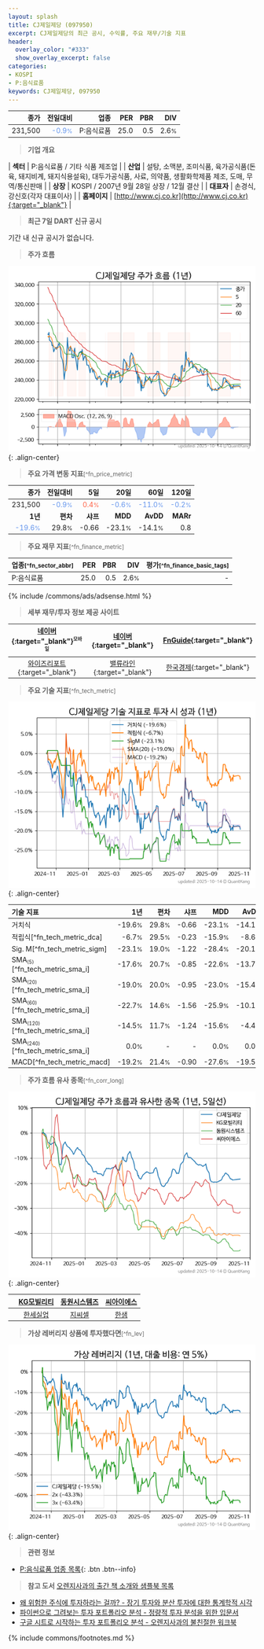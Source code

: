 ```yaml
---
layout: splash
title: CJ제일제당 (097950)
excerpt: CJ제일제당의 최근 공시, 수익률, 주요 재무/기술 지표
header:
  overlay_color: "#333"
  show_overlay_excerpt: false
categories:
- KOSPI
- P:음식료품
keywords: CJ제일제당, 097950
---
```


| **종가** | **전일대비** | **업종** | **PER** | **PBR** | **DIV** |
| -------: | -----------: | -------: | ------: | ------: | ------: |
| 231,500 | <span style="color: cornflowerblue">-0.9<small>%</small></span> | P:음식료품 | 25.0 | 0.5 | 2.6<small>%</small> |

<!-- more -->


> **기업 개요**<a id="company"></a>

| <span style="white-space:nowrap;">**섹터**</span> | P:음식료품 / 기타 식품 제조업 |
| <span style="white-space:nowrap;">**산업**</span> | 설탕, 소맥분, 조미식품, 육가공식품(돈육, 돼지비계, 돼지식용설육), 대두가공식품, 사료, 의약품, 생활화학제품 제조, 도매, 무역/통신판매 |
| <span style="white-space:nowrap;">**상장**</span> | KOSPI / 2007년 9월 28일 상장 / 12월 결산 |
| <span style="white-space:nowrap;">**대표자**</span> | 손경식,강신호(각자 대표이사) |
| <span style="white-space:nowrap;">**홈페이지**</span> | [http://www.cj.co.kr](http://www.cj.co.kr){:target="_blank"} |


> **최근 7일 DART 신규 공시**<a id="dart"></a>

기간 내 신규 공시가 없습니다.


> **주가 흐름**<a id="price"></a>

![097950](/stock/images/097950.png){: .align-center}


> **주요 가격 변동 지표**<small>[^fn_price_metric]</small>

| **종가** | **전일대비** | **5일** | **20일** | **60일** | **120일** |
| -------: | -----------: | ------: | -------: | -------: | --------: |
| 231,500 | <span style="color: cornflowerblue">-0.9<small>%</small></span> | <span style="color: tomato">0.4<small>%</small></span> | <span style="color: cornflowerblue">-0.6<small>%</small></span> | <span style="color: cornflowerblue">-11.0<small>%</small></span> | <span style="color: cornflowerblue">-0.2<small>%</small></span> |
| **1년** | **편차** | **샤프** | **MDD** | **AvDD** | **MARr** |
| <span style="color: cornflowerblue">-19.6<small>%</small></span> | 29.8<small>%</small> | -0.66 | -23.1<small>%</small> | -14.1<small>%</small> | 0.8 |


> **주요 재무 지표**<small>[^fn_finance_metric]</small>

| **업종**<small>[^fn_sector_abbr]</small> | **PER** | **PBR** | **DIV** | **평가**<small>[^fn_finance_basic_tags]</small> |
| :--------------------------------------- | ------: | ------: | ------: | ----------------------------------------------: |
| P:음식료품 | 25.0 | 0.5 | 2.6<small>%</small> | - |



{% include /commons/ads/adsense.html %}

> **세부 재무/투자 정보 제공 사이트**

| [네이버](https://m.stock.naver.com/domestic/stock/097950/finance/summary){:target="_blank"}<sup><small>모바일</small></sup> | [네이버](https://finance.naver.com/item/coinfo.naver?code=097950){:target="_blank"} | [FnGuide](https://comp.fnguide.com/SVO2/ASP/SVD_Invest.asp?gicode=A097950&MenuYn=Y){:target="_blank"} |
| :---: | :---: | :---: |
| [와이즈리포트](https://comp.wisereport.co.kr/company/c1040001.aspx?cmp_cd=097950){:target="_blank"} | [밸류라인](https://www.valueline.co.kr/finance/summary/097950){:target="_blank"} | [한국경제](https://markets.hankyung.com/stock/097950/financial-summary){:target="_blank"} |


> **주요 기술 지표**<small>[^fn_tech_metric]</small>


![097950](/stock/images/097950_tech.png){: .align-center}

| **기술 지표** | **1년** | **편차** | **샤프** | **MDD** | **AvDD** |
| :------------ | ------: | -----------: | -------: | ------: | -------: |
| 거치식 | -19.6<small>%</small> | 29.8<small>%</small> | -0.66 | -23.1<small>%</small> | -14.1<small>%</small> |
| 적립식[^fn_tech_metric_dca] | -6.7<small>%</small> | 29.5<small>%</small> | -0.23 | -15.9<small>%</small> | -8.6<small>%</small> |
| Sig. M[^fn_tech_metric_sigm] | -23.1<small>%</small> | 19.0<small>%</small> | -1.22 | -28.4<small>%</small> | -20.1<small>%</small> |
| SMA<small><sub>(5)</sub></small>[^fn_tech_metric_sma_i] | -17.6<small>%</small> | 20.7<small>%</small> | -0.85 | -22.6<small>%</small> | -13.7<small>%</small> |
| SMA<small><sub>(20)</sub></small>[^fn_tech_metric_sma_i] | -19.0<small>%</small> | 20.0<small>%</small> | -0.95 | -23.0<small>%</small> | -15.4<small>%</small> |
| SMA<small><sub>(60)</sub></small>[^fn_tech_metric_sma_i] | -22.7<small>%</small> | 14.6<small>%</small> | -1.56 | -25.9<small>%</small> | -10.1<small>%</small> |
| SMA<small><sub>(120)</sub></small>[^fn_tech_metric_sma_i] | -14.5<small>%</small> | 11.7<small>%</small> | -1.24 | -15.6<small>%</small> | -4.4<small>%</small> |
| SMA<small><sub>(240)</sub></small>[^fn_tech_metric_sma_i] | 0.0<small>%</small> | - | - | 0.0<small>%</small> | 0.0<small>%</small> |
| MACD[^fn_tech_metric_macd] | -19.2<small>%</small> | 21.4<small>%</small> | -0.90 | -27.6<small>%</small> | -19.5<small>%</small> |


> **주가 흐름 유사 종목**<a id="corr"></a><small>[^fn_corr_long]</small>

![097950](/stock/images/097950_corr.png){: .align-center}

|       | [KG모빌리티](/003620/) | [동원시스템즈](/014820/) | [씨아이에스](/222080/) |
| :---: | :------------------------------------: | :------------------------------------: | :------------------------------------: |
|       | [한세실업](/105630/) | [지씨셀](/144510/) | [한샘](/009240/) |


> **가상 레버리지 상품에 투자했다면**<a id="2x"></a><small>[^fn_lev]</small>

![097950](/stock/images/097950_2x.png){: .align-center}


> **관련 정보**

- [P:음식료품 업종 목록](/stats/sector/kospi_업종_음식료품_종목/){: .btn .btn--info}

> **참고 도서** [오렌지사과의 출간 책 소개와 샘플북 목록](https://kongdori.tistory.com/691)

- [왜 위험한 주식에 투자하라는 걸까? - 장기 투자와 분산 투자에 대한 통계학적 시각](https://kongdori.tistory.com/421)
- [파이썬으로 그려보는 투자 포트폴리오 분석  - 정량적 투자 분석을 위한 입문서](https://kongdori.tistory.com/643)
- [구글 시트로 시작하는 투자 포트폴리오 분석 - 오렌지사과의 불친절한 워크북](https://kongdori.tistory.com/449)


{% include commons/footnotes.md %}
